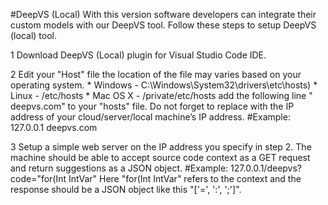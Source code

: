 #DeepVS (Local)
With this version software developers can integrate their custom models with our DeepVS tool. Follow these steps to setup DeepVS (local) tool.

1 Download DeepVS (Local) plugin for Visual Studio Code IDE.

2 Edit your "Host" file the location of the file may varies based on your operating system.
	* Windows -  C:\Windows\System32\drivers\etc\hosts)
	* Linux - /etc/hosts
	* Mac OS X - /private/etc/hosts
add the following line "<Server-IP>		deepvs.com" to your "hosts" file. Do not forget to replace <Server-IP> with the IP address of your cloud/server/local machine’s IP address.
#Example:  127.0.0.1		deepvs.com

3 Setup a simple web server on the IP address you specify in step 2. The machine should be able to accept source code context as a GET request and return suggestions as a JSON object.
#Example: 127.0.0.1/deepvs?code="for(Int IntVar" Here "for(Int IntVar" refers to the context and the response should be a JSON object like this "['=', ':', ';']".


